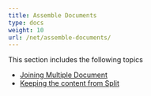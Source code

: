 ```yaml
---
title: Assemble Documents
type: docs
weight: 10
url: /net/assemble-documents/
---
```


This section includes the following topics

- [Joining Multiple Document](/words/net/joining-multiple-document-html/)
- [Keeping the content from Split](/words/net/keeping-the-content-from-split-html/)
